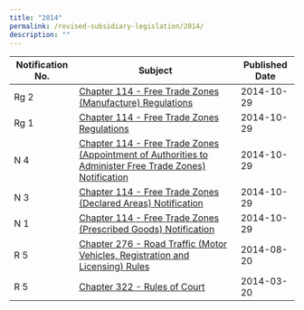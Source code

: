 ```yaml
---
title: "2014"
permalink: /revised-subsidiary-legislation/2014/
description: ""
---
```

|Notification No.|Subject|Published Date|
|---|---|---|
|Rg 2|[Chapter 114 - Free Trade Zones (Manufacture) Regulations](https://g4j9ash8v8.execute-api.us-east-2.amazonaws.com/test/getPDF?type=revised_subsidiary_legislation&year=2014&filename=14c114rg2.pdf)|2014-10-29|
|Rg 1|[Chapter 114 - Free Trade Zones Regulations](https://g4j9ash8v8.execute-api.us-east-2.amazonaws.com/test/getPDF?type=revised_subsidiary_legislation&year=2014&filename=14c114rg1.pdf)|2014-10-29|
|N 4|[Chapter 114 - Free Trade Zones (Appointment of Authorities to Administer Free Trade Zones) Notification](https://g4j9ash8v8.execute-api.us-east-2.amazonaws.com/test/getPDF?type=revised_subsidiary_legislation&year=2014&filename=14c114n4.pdf)|2014-10-29|
|N 3|[Chapter 114 - Free Trade Zones (Declared Areas) Notification](https://g4j9ash8v8.execute-api.us-east-2.amazonaws.com/test/getPDF?type=revised_subsidiary_legislation&year=2014&filename=14c114n3.pdf)|2014-10-29|
|N 1|[Chapter 114 - Free Trade Zones (Prescribed Goods) Notification](https://g4j9ash8v8.execute-api.us-east-2.amazonaws.com/test/getPDF?type=revised_subsidiary_legislation&year=2014&filename=14c114n1.pdf)|2014-10-29|
|R 5|[Chapter 276 - Road Traffic (Motor Vehicles, Registration and Licensing) Rules](https://g4j9ash8v8.execute-api.us-east-2.amazonaws.com/test/getPDF?type=revised_subsidiary_legislation&year=2014&filename=14c276r5.pdf)|2014-08-20|
|R 5|[Chapter 322 - Rules of Court](https://g4j9ash8v8.execute-api.us-east-2.amazonaws.com/test/getPDF?type=revised_subsidiary_legislation&year=2014&filename=14c322r5.pdf)|2014-03-20|